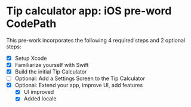 #  Tip calculator app: iOS pre-word CodePath

This pre-work incorporates the following 4 required steps and 2 optional steps:

- [x] Setup Xcode
- [x] Familiarize yourself with Swift
- [x] Build the initial Tip Calculator
- [ ] Optional: Add a Settings Screen to the Tip Calculator
- [x] Optional: Extend your app, improve UI, add features
    - [x] UI improved
    - [x] Added locale 
